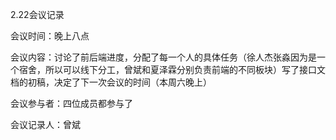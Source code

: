 2.22会议记录

会议时间：晚上八点

会议内容：讨论了前后端进度，分配了每一个人的具体任务（徐人杰张淼因为是一个宿舍，所以可以线下分工，曾斌和夏泽霖分别负责前端的不同板块）写了接口文档的初稿，决定了下一次会议的时间（本周六晚上）

会议参与者：四位成员都参与了

会议记录人：曾斌